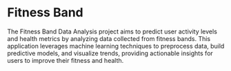 # Fitness Band 
The Fitness Band Data Analysis project aims to predict user activity levels and health metrics by analyzing data collected from fitness bands. This application leverages machine learning techniques to preprocess data, build predictive models, and visualize trends, providing actionable insights for users to improve their fitness and health.
